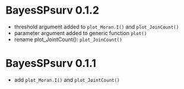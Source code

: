 
# BayesSPsurv 0.1.2

* threshold argument added to `plot_Moran.I()` and `plot_JoinCount()`
* parameter argument added to generic function `plot()`
* rename plot_JointCount(): `plot_JoinCount()`

# BayesSPsurv 0.1.1

* add `plot_Moran.I()` and `plot_JointCount()`




